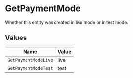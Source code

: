 # GetPaymentMode

Whether this entity was created in live mode or in test mode.


## Values

| Name                 | Value                |
| -------------------- | -------------------- |
| `GetPaymentModeLive` | live                 |
| `GetPaymentModeTest` | test                 |
